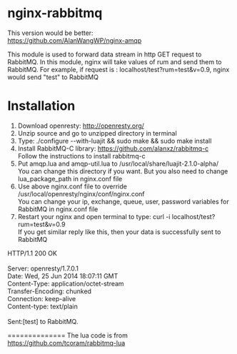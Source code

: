 nginx-rabbitmq
==============
This version would be better: <br />
https://github.com/AlanWangWP/nginx-amqp





This module is used to forward data stream in http GET request to RabbitMQ. In this module, nginx will take values of rum and send them to RabbitMQ.
For example, if request is : localhost/test?rum=test&v=0.9, nginx would send "test" to RabbitMQ

Installation
============
1. Download openresty: http://openresty.org/
2. Unzip source and go to unzipped directory in terminal
3. Type:	./configure --with-luajit && sudo make && sudo make install
4. Install RabbitMQ-C library: https://github.com/alanxz/rabbitmq-c    <br /> Follow the instructions to install rabbitmq-c
5. Put amqp.lua and amqp-util.lua to /usr/local/share/luajit-2.1.0-alpha/      <br /> You can change this directory if you want. But you also need to change lua_package_path in nginx.conf file
6. Use above nginx.conf file to override /usr/local/openresty/nginx/conf/nginx.conf    <br /> You can change your ip, exchange, queue, user, password variables for RabbitMQ in nginx.conf file
7. Restart your nginx and open terminal to type: curl -i localhost/test?rum=test&v=0.9    <br /> If you get similar reply like this, then your data is successfully sent to RabbitMQ

HTTP/1.1 200 OK<br /> 
<br /> 
Server: openresty/1.7.0.1<br /> 
Date: Wed, 25 Jun 2014 18:07:11 GMT<br /> 
Content-Type: application/octet-stream<br /> 
Transfer-Encoding: chunked<br /> 
Connection: keep-alive<br /> 
Content-type: text/plain<br /> 
<br /> 
Sent:[test] to RabbitMQ.<br /> 




==============
The lua code is from https://github.com/tcoram/rabbitmq-lua

